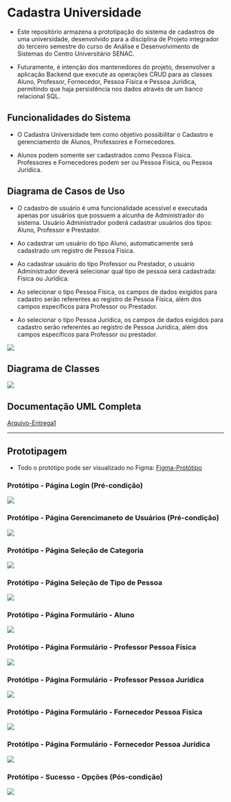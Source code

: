 # Cadastra Universidade

- Este repositório armazena a prototipação do sistema de cadastros de uma universidade, desenvolvido para a disciplina de Projeto integrador do terceiro semestre do curso de Análise e Desenvolvimento de Sistemas do Centro Universitário SENAC.

- Futuramente, é intenção dos mantenedores do projeto, desenvolver a aplicação Backend que execute as operações CRUD para as classes Aluno, Professor, Fornecedor, Pessoa Física e Pessoa Jurídica, permitindo que haja persistência nos dados através de um banco relacional SQL.

## Funcionalidades do Sistema
- O Cadastra Universidade tem como objetivo possibilitar o Cadastro e gerenciamento de Alunos, Professores e Fornecedores. 

- Alunos podem somente ser cadastrados como Pessoa Física. Professores e Fornecedores podem ser ou Pessoa Física, ou Pessoa Jurídica.


## Diagrama de Casos de Uso

- O cadastro de usuário é uma funcionalidade acessível e executada apenas por usuários que possuem a alcunha de Administrador do sistema. Usuário Administrador poderá cadastrar usuários dos tipos: Aluno, Professor e Prestador. 

- Ao cadastrar um usuário do tipo Aluno, automaticamente será cadastrado um registro de Pessoa Física.

- Ao cadastrar usuário do tipo Professor ou Prestador, o usuário Administrador deverá selecionar qual tipo de pessoa será cadastrada: Física ou Jurídica. 

- Ao selecionar o tipo Pessoa Física, os campos de dados exigidos para cadastro serão referentes ao registro de Pessoa Física, além dos campos específicos para Professor ou Prestador. 

- Ao selecionar o tipo Pessoa Jurídica, os campos de dados exigidos para cadastro serão referentes ao registro de Pessoa Jurídica, além dos campos específicos para Professor ou prestador.

![](docs/images/diagrams/use-case-register.png)

## Diagrama de Classes
![](docs/images/diagrams/class.png)

## Documentação UML Completa
[Arquivo-Entrega1](docs/files/Projeto-Integrador-3oSementreI.pdf)

---

## Prototipagem
- Todo o protótipo pode ser visualizado no Figma: [Figma-Protótipo](https://www.figma.com/design/blMmzO6lK5SwxrYyWzHvRP/Projeto-Integrador---Prot%C3%B3tipos?node-id=0-1&node-type=canvas&t=2UlZLAXlQXdtRlHf-0)

### Protótipo - Página Login (Pré-condição)
![](docs/images/prototypes/Login.png)

### Protótipo - Página Gerencimaneto de Usuários (Pré-condição)
![](docs/images/prototypes/Gerenciamento.png)

### Protótipo - Página Seleção de Categoria
![](docs/images/prototypes/Select-Category.png)

### Protótipo - Página Seleção de Tipo de Pessoa
![](docs/images/prototypes/Select-PersonType.png)

### Protótipo - Página Formulário - Aluno
![](docs/images/prototypes/Form-Aluno.png)

### Protótipo - Página Formulário - Professor Pessoa Física
![](docs/images/prototypes/Form-ProfessorPF.png)

### Protótipo - Página Formulário - Professor Pessoa Jurídica
![](docs/images/prototypes/Form-ProfessorPJ.png)

### Protótipo - Página Formulário - Fornecedor Pessoa Física
![](docs/images/prototypes/Form-FornecedorPF.png)

### Protótipo - Página Formulário - Fornecedor Pessoa Jurídica
![](docs/images/prototypes/Form-FornecedorPJ.png)

### Protótipo - Sucesso - Opções (Pós-condição)
![](docs/images/prototypes/Pos-Options.png)
